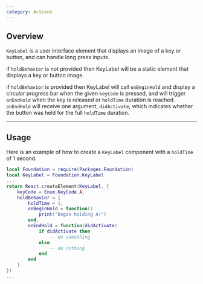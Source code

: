 ```yaml
---
category: Actions
---
```


## Overview

`KeyLabel` is a user interface element that displays an image of a key or button, and can handle long press inputs.

if `holdBehavior` is not provided then KeyLabel will be a static element that displays a key or button image.

if `holdBehavior` is provided then KeyLabel will call `onBeginHold` and display a circular progress bar when the given `keyCode` is pressed, and will trigger `onEndHold` when the key is released or `holdTime` duration is reached. `onEndHold` will receive one argument, `didActivate`, which indicates whether the button was held for the full `holdTime` duration.

---

## Usage

Here is an example of how to create a `KeyLabel` component with a `holdTime` of 1 second.

```lua
local Foundation = require(Packages.Foundation)
local KeyLabel = Foundation.KeyLabel
...
return React.createElement(KeyLabel, {
    keyCode = Enum.KeyCode.A,
    holdBehavior = {
        holdTime = 1,
        onBeginHold = function()
            print("began holding A!")
        end,
        onEndHold = function(didActivate)
            if didActivate then
                -- do something
            else
                -- do nothing
            end
        end
    }
})
...
```